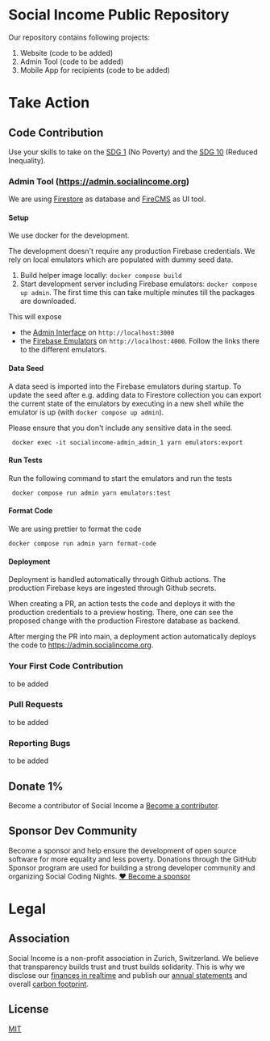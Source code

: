# Social Income Public Repository

Our repository contains following projects:

1. Website (code to be added)
2. Admin Tool (code to be added)
3. Mobile App for recipients (code to be added)

# Take Action

## Code Contribution

Use your skills to take on the [SDG 1](https://sdgs.un.org/goals/goal1) (No Poverty) and
the [SDG 10](https://sdgs.un.org/goals/goal10) (Reduced Inequality).

### Admin Tool (https://admin.socialincome.org)

We are using [Firestore](https://firebase.google.com/docs/firestore) as database and
[FireCMS](https://firecms.co/) as UI tool.

#### Setup

We use docker for the development.

The development doesn't require any production Firebase credentials.
We rely on local emulators which are populated with dummy seed data.

1. Build helper image locally: `docker compose build`
2. Start development server including Firebase emulators: `docker compose up admin`.
   The first time this can take multiple minutes till the packages are downloaded.

This will expose

- the [Admin Interface](http://localhost:3000) on `http://localhost:3000`
- the [Firebase Emulators](http://localhost:4000) on `http://localhost:4000`.
  Follow the links there to the different emulators.

#### Data Seed

A data seed is imported into the Firebase emulators during startup.
To update the seed after e.g. adding data to Firestore collection
you can export the current state of the emulators by executing in a new shell while the emulator is
up (with `docker compose up admin`).

Please ensure that you don't include any sensitive data in the seed.

```shell
 docker exec -it socialincome-admin_admin_1 yarn emulators:export
```

#### Run Tests

Run the following command to start the emulators and run the tests

```shell
 docker compose run admin yarn emulators:test
```

#### Format Code

We are using prettier to format the code

```shell
docker compose run admin yarn format-code
```

#### Deployment

Deployment is handled automatically through Github actions. The production Firebase keys are ingested through Github secrets.

When creating a PR, an action tests the code and deploys it with the production credentials to a preview hosting.
There, one can see the proposed change with the production Firestore database as backend.

After merging the PR into main, a deployment action automatically deploys the code to https://admin.socialincome.org.

### Your First Code Contribution

to be added

### Pull Requests

to be added

### Reporting Bugs

to be added

## Donate 1%

Become a contributor of Social Income a [Become a contributor](https://socialincome.org/get-involved).

## Sponsor Dev Community

Become a sponsor and help ensure the development of open source software for more equality and less poverty. Donations through the GitHub Sponsor program are used for building a strong developer community and organizing Social Coding Nights.
[:heart: Become a
sponsor](https://github.com/sponsors/san-socialincome)

# Legal

## Association

Social Income is a non-profit association in Zurich, Switzerland. We believe that transparency builds trust and trust builds solidarity. This is why we disclose our [finances in realtime](https://socialincome.org/finances) and publish our [annual statements](https://socialincome.org/reporting) and overall [carbon footprint](https://socialincome.org/sustainability).

## License

[MIT](LICENSE)
